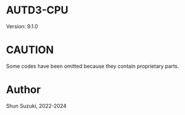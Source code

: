 # AUTD3-CPU

Version: 9.1.0

# CAUTION

Some codes have been omitted because they contain proprietary parts.

# Author

Shun Suzuki, 2022-2024
